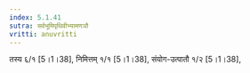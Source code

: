 ```yaml
---
index: 5.1.41
sutra: सर्वभूमिपृथिवीभ्यामणञौ
vritti: anuvritti
---
```


तस्य  ६/१  [5।1।38], निमित्तम् १/१ [5।1।38],  संयोग-उत्पातौ  १/२ [5।1।38],